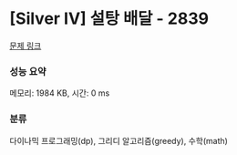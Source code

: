 # [Silver IV] 설탕 배달 - 2839 

[문제 링크](https://www.acmicpc.net/problem/2839) 

### 성능 요약

메모리: 1984 KB, 시간: 0 ms

### 분류

다이나믹 프로그래밍(dp), 그리디 알고리즘(greedy), 수학(math)

